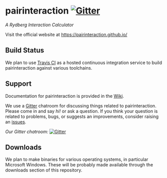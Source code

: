 # pairinteraction [![Gitter][gitter-svg]][gitter-room]

*A Rydberg Interaction Calculator*

Visit the official website at https://pairinteraction.github.io/

## Build Status

We plan to use [Travis CI](https://travis-ci.org) as a hosted continuous integration service to build pairinteraction against various toolchains.

## Support

Documentation for pairinteraction is provided in the [Wiki][wiki].

We use a [Gitter](https://gitter.im) chatroom for discussing things related to pairinteraction.  Please come in and say *hi!* or ask a question.  If you think your question is related to problems, bugs, or suggests an improvements, consider raising an [issues][issue-tracker].

*Our Gitter chatroom:* [![Gitter][gitter-svg]][gitter-room]

## Downloads

We plan to make binaries for various operating systems, in particular Microsoft Windows.  These will be probably made available through the downloads section of this repository.

[gitter-svg]: https://badges.gitter.im/Join%20Chat.svg
[gitter-room]: https://gitter.im/pairinteraction/Lobby?utm_source=badge&utm_medium=badge&utm_campaign=pr-badge&utm_content=badge
[wiki]: https://github.com/pairinteraction/pairinteraction/wiki
[issue-tracker]: https://github.com/pairinteraction/pairinteraction/issues
